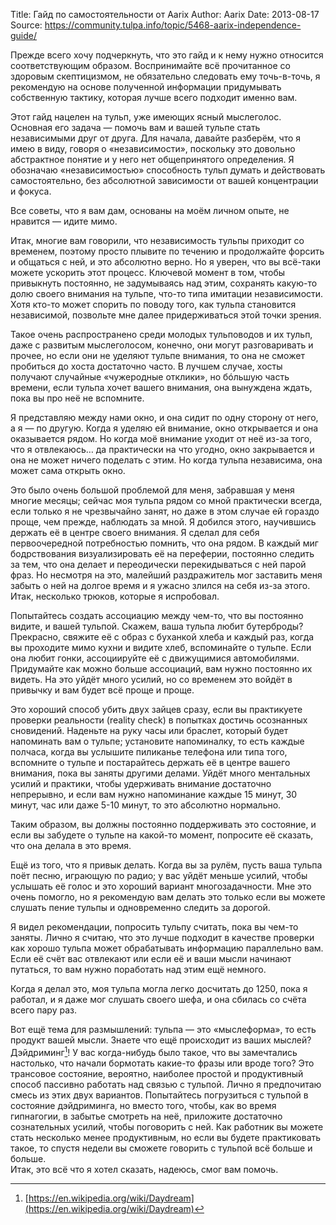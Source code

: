Title: Гайд по самостоятельности от Aarix
Author: Aarix
Date: 2013-08-17
Source: https://community.tulpa.info/topic/5468-aarix-independence-guide/

Прежде всего хочу подчеркнуть, что это гайд и к нему нужно относится соответствующим образом. Воспринимайте всё прочитанное со здоровым скептицизмом, не обязательно следовать ему точь-в-точь, я рекомендую на основе полученной информации придумывать собственную тактику, которая лучше всего подходит именно вам.

Этот гайд нацелен на тульп, уже имеющих ясный мыслеголос. Основная его задача — помочь вам и вашей тульпе стать независимыми друг от друга. Для начала, давайте разберём, что я имею в виду, говоря о «независимости», поскольку это довольно абстрактное понятие и у него нет общепринятого определения. Я обозначаю «независимостью» способность тульп думать и действовать самостоятельно, без абсолютной зависимости от вашей концентрации и фокуса.

Все советы, что я вам дам, основаны на моём личном опыте, не нравится — идите мимо.

Итак, многие вам говорили, что независимость тульпы приходит со временем, поэтому просто плывите по течению и продолжайте форсить и общаться с ней, и это абсолютно верно. Но я уверен, что вы всё-таки можете ускорить этот процесс. Ключевой момент в том, чтобы привыкнуть постоянно, не задумываясь над этим, сохранять какую-то долю своего внимания на тульпе, что-то типа имитации независимости. Хотя кто-то может спорить по поводу того, как тульпа становится независимой, позвольте мне далее придерживаться этой точки зрения.

Такое очень распространено среди молодых тульповодов и их тульп, даже с развитым мыслеголосом, конечно, они могут разговаривать и прочее, но если они не уделяют тульпе внимания, то она не сможет пробиться до хоста достаточно часто. В лучшем случае, хосты получают случайные «чужеродные отклики», но бóльшую часть времени, если тульпа хочет вашего внимания, она вынуждена ждать, пока вы про неё не вспомните.

Я представляю между нами окно, и она сидит по одну сторону от него, а я — по другую. Когда я уделяю ей внимание, окно открывается и она оказывается рядом. Но когда моё внимание уходит от неё из-за того, что я отвлекаюсь… да практически на что угодно, окно закрывается и она не может ничего поделать с этим. Но когда тульпа независима, она может сама открыть окно.

Это было очень большой проблемой для меня, забравшая у меня многие месяцы; сейчас моя тульпа рядом со мной практически всегда, если только я не чрезвычайно занят, но даже в этом случае ей гораздо проще, чем прежде, наблюдать за мной. Я добился этого, научившись держать её в центре своего внимания. Я сделал для себя первоочередной потребностью помнить, что она рядом. В каждый миг бодрствования визуализировать её на переферии, постоянно следить за тем, что она делает и переодически перекидываться с ней парой фраз. Но несмотря на это, малейший раздражитель мог заставить меня забыть о ней на долгое время и я ужасно злился на себя из-за этого. Итак, несколько трюков, которые я испробовал.

Попытайтесь создать ассоциацию между чем-то, что вы постоянно видите, и вашей тульпой. Скажем, ваша тульпа любит бутерброды? Прекрасно, свяжите её с образ с буханкой хлеба и каждый раз, когда вы проходите мимо кухни и видите хлеб, вспоминайте о тульпе. Если она любит гонки, ассоциируйте её с движущимися автомобилями. Придумайте как можно больше ассоциаций, вам нужно постоянно их видеть. На это уйдёт много усилий, но со временем это войдёт в привычку и вам будет всё проще и проще.

Это хороший способ убить двух зайцев сразу, если вы практикуете проверки реальности (reality check) в попытках достичь осознанных сновидений. Наденьте на руку часы или браслет, который будет напоминать вам о тульпе; установите напоминалку, то есть каждые полчаса, когда вы услышите пиликанье телефона или типа того, вспомните о тульпе и постарайтесь держать её в центре вашего внимания, пока вы заняты другими делами. Уйдёт много ментальных усилий и практики, чтобы удерживать внимание достаточно непрерывно, и если вам нужно напоминание каждые 15 минут, 30 минут, час или даже 5-10 минут, то это абсолютно нормально.

Таким образом, вы должны постоянно поддерживать это состояние, и если вы забудете о тульпе на какой-то момент, попросите её сказать, что она делала в это время.

Ещё из того, что я привык делать. Когда вы за рулём, пусть ваша тульпа поёт песню, играющую по радио; у вас уйдёт меньше усилий, чтобы услышать её голос и это хороший вариант многозадачности. Мне это очень помогло, но я рекомендую вам делать это только если вы можете слушать пение тульпы и одновременно следить за дорогой.

Я видел рекомендации, попросить тульпу считать, пока вы чем-то заняты. Лично я считаю, что это лучше подходит в качестве проверки как хорошо тульпа может обрабатывать информацию параллельно вам. Если её счёт вас отвлекают или если её и ваши мысли начинают путаться, то вам нужно поработать над этим ещё немного.

Когда я делал это, моя тульпа могла легко досчитать до 1250, пока я работал, и я даже мог слушать своего шефа, и она сбилась со счёта всего пару раз.

Вот ещё тема для размышлений: тульпа — это «мыслеформа», то есть продукт вашей мысли. Знаете что ещё происходит из ваших мыслей? Дэйдриминг[^1]! У вас когда-нибудь было такое, что вы замечтались настолько, что начали бормотать какие-то фразы или вроде того? Это трансовое состояние, вероятно, наиболее простой и продуктивный способ пассивно работать над связью с тульпой. Лично я предпочитаю смесь из этих двух вариантов. Попытайтесь погрузиться с тульпой в состояние дэйдриминга, но вместо того, чтобы, как во время гипнагогии, в забытье смотреть на неё, приложите достаточно сознательных усилий, чтобы поговорить с ней. Как работник вы можете стать несколько менее продуктивным, но если вы будете практиковать такое, то спустя недели вы сможете говорить с тульпой всё больше и больше.  
Итак, это всё что я хотел сказать, надеюсь, смог вам помочь.

[^1]: [https://en.wikipedia.org/wiki/Daydream](https://en.wikipedia.org/wiki/Daydream)